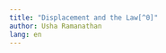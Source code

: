 ```yaml
---
title: "Displacement and the Law[^0]"
author: Usha Ramanathan
lang: en
---
```


[^0]: A companion piece has appeared in Usha
Ramanathan, 'Displacement and Rehabilitation:
Towards a National Policy'. _Lokayan Bulletin_,
Special Issue on Displacement and Rehabilitation,
March--April 1995, 41--56.
